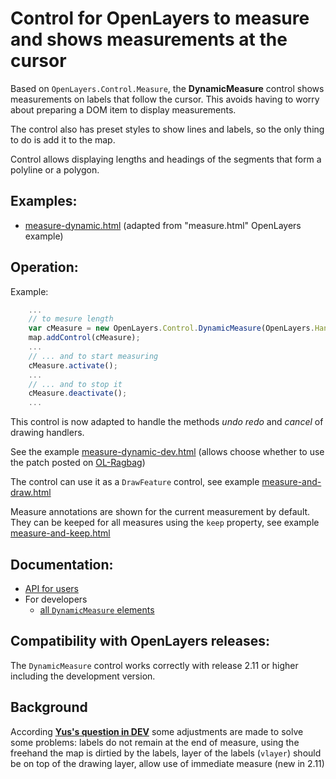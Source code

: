 Control for OpenLayers to measure and shows measurements at the cursor
======================================================================

Based on `OpenLayers.Control.Measure`, the **DynamicMeasure** control shows
measurements on labels that follow the cursor. This avoids having to worry
about preparing a DOM item to display measurements.

The control also has preset styles to show lines and labels, so the only thing
to do is add it to the map.

Control allows displaying lengths and headings of the segments that form a polyline or a polygon.

Examples:
---------
 * [measure-dynamic.html](http://jorix.github.com/OL-DynamicMeasure/examples/measure-dynamic.html) (adapted from "measure.html" OpenLayers example)

Operation:
---------

Example:

```javascript
    ...
    // to mesure length
    var cMeasure = new OpenLayers.Control.DynamicMeasure(OpenLayers.Handler.Path);
    map.addControl(cMeasure);
    ...
    // ... and to start measuring
    cMeasure.activate();
    ...
    // ... and to stop it
    cMeasure.deactivate();
    ...
```

This control is now adapted to handle the methods *undo* *redo* and *cancel* of drawing handlers.

See the example [measure-dynamic-dev.html](http://jorix.github.com/OL-DynamicMeasure/examples/measure-dynamic-dev.html) (allows choose whether to use the patch posted on [OL-Ragbag](https://github.com/jorix/OL-Ragbag/blob/gh-pages/README.md#the-components))

The control can use it as a `DrawFeature` control, see example [measure-and-draw.html](http://jorix.github.com/OL-DynamicMeasure/examples/measure-and-draw.html)

Measure annotations are shown for the current measurement by default. They can be keeped for all measures using the `keep` property, see example [measure-and-keep.html](http://jorix.github.com/OL-DynamicMeasure/examples/measure-and-keep.html)

Documentation:
--------------
 * [API for users](http://jorix.github.com/OL-DynamicMeasure/doc/DynamicMeasure/api)
 * For developers
   * [all `DynamicMeasure` elements](http://jorix.github.com/OL-DynamicMeasure/doc/DynamicMeasure/all)

Compatibility with OpenLayers releases:
---------------------------------------
The `DynamicMeasure` control works correctly with release 2.11 or higher
including the development version.

Background
----------
According [**Yus's question in DEV**](http://osgeo-org.1803224.n2.nabble.com/Adding-Segment-Length-to-Path-tc7029815.html)
some adjustments are made to solve some problems: 
labels do not remain at the end of measure,
using the freehand the map is dirtied by the labels,
layer of the labels (`vlayer`) should be on top of the drawing layer,
allow use of immediate measure (new in 2.11) 
